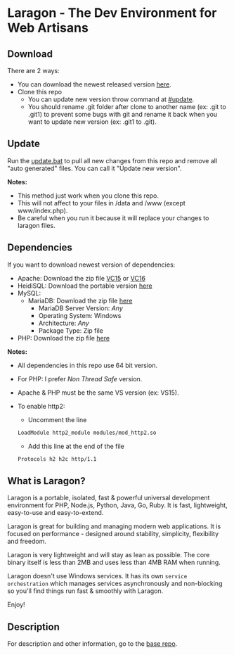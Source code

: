 # Laragon - The Dev Environment for Web Artisans

## Download

There are 2 ways:

- You can download the newest released version [here](https://github.com/Phu1237/laragon/releases).
- Clone this repo
  - You can update new version throw command at [#update](#update).
  - You should rename .git folder after clone to another name (ex: .git to .git1) to prevent some bugs with git and rename it back when you want to update new version (ex: .git1 to .git).

## Update

Run the [update.bat](update.bat) to pull all new changes from this repo and remove all "auto generated" files. You can call it "Update new version".

**Notes:**

- This method just work when you clone this repo.
- This will not affect to your files in /data and /www (except www/index.php).
- Be careful when you run it because it will replace your changes to laragon files.

## Dependencies

If you want to download newest version of dependencies:

- Apache: Download the zip file [VC15](https://www.apachelounge.com/download/VC15/) or [VC16](https://www.apachelounge.com/download/)
- HeidiSQL: Download the portable version [here](https://www.heidisql.com/download.php)
- MySQL:
  - MariaDB: Download the zip file [here](https://mariadb.org/download/)
    - MariaDB Server Version: *Any*
    - Operating System: Windows
    - Architecture: *Any*
    - Package Type: Zip file
- PHP: Download the zip file [here](https://windows.php.net/download/)

**Notes:**

- All dependencies in this repo use 64 bit version.
- For PHP: I prefer *Non Thread Safe* version.
- Apache & PHP must be the same VS version (ex: VS15).
- To enable http2:
  - Uncomment the line

  ```bash
  LoadModule http2_module modules/mod_http2.so
  ```

  - Add this line at the end of the file

  ```bash
  Protocols h2 h2c http/1.1
  ```

## What is Laragon?

Laragon is a portable, isolated, fast & powerful universal development environment for PHP, Node.js, Python, Java, Go, Ruby. It is fast, lightweight, easy-to-use and easy-to-extend.

Laragon is great for building and managing modern web applications. It is focused on performance  - designed around stability, simplicity, flexibility and freedom.

Laragon is very lightweight and will stay as lean as possible. The core binary itself is less than 2MB and uses less than 4MB RAM when running.

Laragon doesn't use Windows services. It has its own `service orchestration` which manages services asynchronously and non-blocking so you'll find things run fast & smoothly with Laragon.

Enjoy!

## Description

For description and other information, go to the [base repo](https://github.com/leokhoa/laragon).
